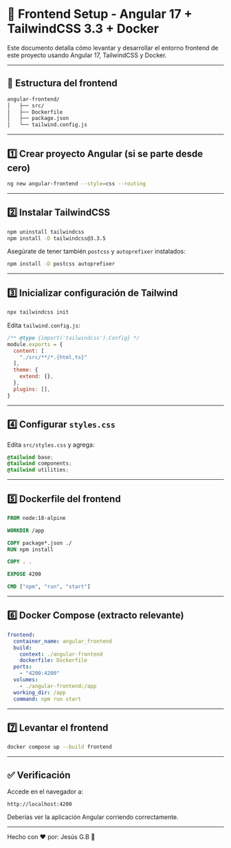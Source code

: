 # 🧰 Frontend Setup - Angular 17 + TailwindCSS 3.3 + Docker

Este documento detalla cómo levantar y desarrollar el entorno frontend de este proyecto usando Angular 17, TailwindCSS y Docker.

---

## 📁 Estructura del frontend

```bash
angular-frontend/
│   ├── src/
│   ├── Dockerfile
│   ├── package.json
│   └── tailwind.config.js
```

---

## 1️⃣ Crear proyecto Angular (si se parte desde cero)

```bash
ng new angular-frontend --style=css --routing
```

---

## 2️⃣ Instalar TailwindCSS

```bash
npm uninstall tailwindcss
npm install -D tailwindcss@3.3.5
```

Asegúrate de tener también `postcss` y `autoprefixer` instalados:

```bash
npm install -D postcss autoprefixer
```

---

## 3️⃣ Inicializar configuración de Tailwind

```bash
npx tailwindcss init
```

Edita `tailwind.config.js`:

```js
/** @type {import('tailwindcss').Config} */
module.exports = {
  content: [
    "./src/**/*.{html,ts}"
  ],
  theme: {
    extend: {},
  },
  plugins: [],
}
```

---

## 4️⃣ Configurar `styles.css`

Edita `src/styles.css` y agrega:

```css
@tailwind base;
@tailwind components;
@tailwind utilities;
```

---

## 5️⃣ Dockerfile del frontend

```Dockerfile
FROM node:18-alpine

WORKDIR /app

COPY package*.json ./
RUN npm install

COPY . .

EXPOSE 4200

CMD ["npm", "run", "start"]
```

---

## 6️⃣ Docker Compose (extracto relevante)

```yaml
frontend:
  container_name: angular_frontend
  build:
    context: ./angular-frontend
    dockerfile: Dockerfile
  ports:
    - "4200:4200"
  volumes:
    - ./angular-frontend:/app
  working_dir: /app
  command: npm run start
```

---

## 7️⃣ Levantar el frontend

```bash
docker compose up --build frontend
```

---

## ✅ Verificación

Accede en el navegador a:

```
http://localhost:4200
```

Deberías ver la aplicación Angular corriendo correctamente.

---

Hecho con ❤️ por: Jesús G.B 🚀